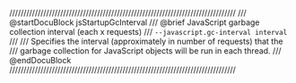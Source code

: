 ////////////////////////////////////////////////////////////////////////////////
/// @startDocuBlock jsStartupGcInterval
/// @brief JavaScript garbage collection interval (each x requests)
/// `--javascript.gc-interval interval`
///
/// Specifies the interval (approximately in number of requests) that the
/// garbage collection for JavaScript objects will be run in each thread.
/// @endDocuBlock
////////////////////////////////////////////////////////////////////////////////